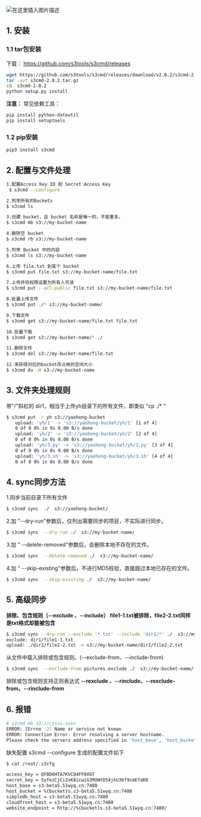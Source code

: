 ![在这里插入图片描述](https://img-blog.csdnimg.cn/2020120917511545.png?x-oss-process=image/watermark,type_ZmFuZ3poZW5naGVpdGk,shadow_10,text_aHR0cHM6Ly9ibG9nLmNzZG4ubmV0L3hpeGloYWhhbGVsZWhlaGU=,size_16,color_FFFFFF,t_70#pic_center)


## 1. 安装
### 1.1 tar包安装
下载：
https://github.com/s3tools/s3cmd/releases

```bash
wget https://github.com/s3tools/s3cmd/releases/download/v2.0.2/s3cmd-2.0.2.tar.gz
tar -xvf s3cmd-2.0.2.tar.gz
cd  s3cmd-2.0.2
python setup.py install
```

**注意：**
常见依赖工具：

```bash
pip install python-dateutil
pip install setuptools
```
### 1.2 pip安装

```bash
pip3 install s3cmd
```

## 2. 配置与文件处理
```bash
1.配置Access Key ID 和 Secret Access Key
 $ s3cmd --configure

2.列举所有的Buckets
$ s3cmd ls

3.创建 bucket，且 bucket 名称是唯一的，不能重复。
$ s3cmd mb s3://my-bucket-name

4.删除空 bucket
$ s3cmd rb s3://my-bucket-name

5.列举 Bucket 中的内容
$ s3cmd ls s3://my-bucket-name

6.上传 file.txt 到某个 bucket
$ s3cmd put file.txt s3://my-bucket-name/file.txt

7.上传并将权限设置为所有人可读
$ s3cmd put --acl-public file.txt s3://my-bucket-name/file.txt

8.批量上传文件
$ s3cmd put ./* s3://my-bucket-name/

9.下载文件
$ s3cmd get s3://my-bucket-name/file.txt file.txt

10.批量下载
$ s3cmd get s3://my-bucket-name/* ./

11.删除文件
$ s3cmd del s3://my-bucket-name/file.txt

12.来获得对应的bucket所占用的空间大小
$ s3cmd du -H s3://my-bucket-name
```

## 3. 文件夹处理规则
带"/"斜杠的 dir1，相当于上传yh目录下的所有文件，即类似 "cp ./* "

```bash
$ s3cmd put -r yh s3://yaohong-bucket
　　upload: 'yh/1' -> 's3://yaohong-bucket/yh/1' [1 of 4]
　　0 of 0 0% in 0s 0.00 B/s done
　　upload: 'yh/2' -> 's3://yaohong-bucket/yh/2' [2 of 4]
　　0 of 0 0% in 0s 0.00 B/s done
　　upload: 'yh/3.py' -> 's3://yaohong-bucket/yh/3.py' [3 of 4]
　　0 of 0 0% in 0s 0.00 B/s done
　　upload: 'yh/3.sh' -> 's3://yaohong-bucket/yh/3.sh' [4 of 4]
　　0 of 0 0% in 0s 0.00 B/s done
```

## 4. sync同步方法
1.同步当前目录下所有文件

```bash
$ s3cmd sync  ./  s3://yaohong-bucket/
```

2.加 "--dry-run"参数后，仅列出需要同步的项目，不实际进行同步。

```bash
$ s3cmd sync  --dry-run ./  s3://my-bucket-name/
```

3.加 " --delete-removed"参数后，会删除本地不存在的文件。

```bash
$ s3cmd sync  --delete-removed ./  s3://my-bucket-name/
```

4.加 " --skip-existing"参数后，不进行MD5校验，直接跳过本地已存在的文件。

```bash
$ s3cmd sync  --skip-existing ./  s3://my-bucket-name/
```

## 5. 高级同步
**排除、包含规则（--exclude 、--include）
file1-1.txt被排除，file2-2.txt同样是txt格式却能被包含**

```bash
$ s3cmd sync --dry-run --exclude '*.txt' --include 'dir2/*' ./  s3://my-bucket-name/
exclude: dir1/file1-1.txt
upload: ./dir2/file2-2.txt -> s3://my-bucket-name/dir2/file2-2.txt
```

从文件中载入排除或包含规则。(--exclude-from、--include-from)

```bash
$ s3cmd sync  --exclude-from pictures.exclude ./  s3://my-bucket-name/
```
排除或包含规则支持正则表达式
**--rexclude 、--rinclude、--rexclude-from、--rinclude-from**

## 6. 报错

```bash
# s3cmd mb s3://czsss-xxxx
ERROR: [Errno -2] Name or service not known
ERROR: Connection Error: Error resolving a server hostname.
Please check the servers address specified in 'host_base', 'host_bucket', 'cloudfront_host', 'website_endpoint'
```
缺失配置
s3cmd --configure 生成的配置文件如下


```bash
$ cat /root/.s3cfg
```

```bash
access_key = QFBD6HTA7KVCQ4FF0XGT
secret_key = 5yfezCjCiZxK8icwiG3MUWYD54jkU36f9cmEfaRO
host_base = s3-beta5.51wyq.cn:7480
host_bucket = %(bucket)s.s3-beta5.51wyq.cn:7480
simpledb_host = s3-beta5.51wyq.cn:7480
cloudfront_host = s3-beta5.51wyq.cn:7480
website_endpoint = http://%(bucket)s.s3-beta5.51wyq.cn:7480/
```


